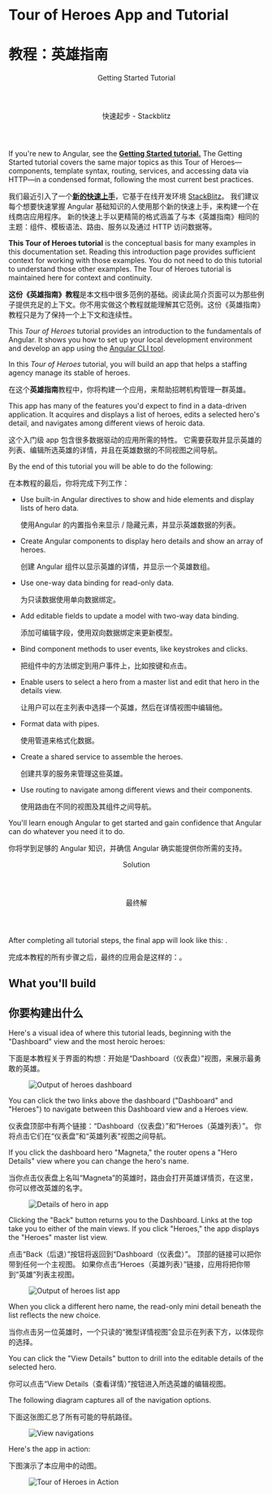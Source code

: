 <h1 class="no-toc">Tour of Heroes App and Tutorial</h1>

<h1 class="no-toc">教程：英雄指南</h1>

<div class="callout is-helpful">

<header>Getting Started Tutorial</header>

<header>快速起步 - Stackblitz</header>


If you're new to Angular, see the [**Getting Started tutorial.**](start) 
The Getting Started tutorial covers the same major topics as this Tour of Heroes&mdash;components, template syntax, routing, services, and accessing data via HTTP&mdash;in a condensed format, following the most current best practices. 

我们最近引入了一个[**新的快速上手**](getting-started)，它基于在线开发环境 [StackBlitz](https://stackblitz.com/)。
我们建议每个想要快速掌握 Angular 基础知识的人使用那个新的快速上手，来构建一个在线商店应用程序。
新的快速上手以更精简的格式涵盖了与本《英雄指南》相同的主题：组件、模板语法、路由、服务以及通过 HTTP 访问数据等。

**This Tour of Heroes tutorial** is the conceptual basis for many examples in this documentation set. Reading this introduction page provides sufficient context for working with those examples. You do not need to do this tutorial to understand those other examples. The Tour of Heroes tutorial is maintained here for context and continuity. 

**这份《英雄指南》教程**是本文档中很多范例的基础。阅读此简介页面可以为那些例子提供充足的上下文。你不用实做这个教程就能理解其它范例。这份《英雄指南》教程只是为了保持一个上下文和连续性。

</div> 

This _Tour of Heroes_ tutorial provides an introduction to the fundamentals of Angular. 
It shows you how to set up your local development environment and develop an app using the [Angular CLI tool](cli "CLI command reference"). 

In this _Tour of Heroes_ tutorial, you will build an app that helps a staffing agency manage its stable of heroes.

在这个**英雄指南**教程中，你将构建一个应用，来帮助招聘机构管理一群英雄。

This app has many of the features you'd expect to find in a data-driven application.
It acquires and displays a list of heroes, edits a selected hero's detail, and navigates among different views of heroic data.

这个入门级 app 包含很多数据驱动的应用所需的特性。
它需要获取并显示英雄的列表、编辑所选英雄的详情，并且在英雄数据的不同视图之间导航。

By the end of this tutorial you will be able to do the following:

在本教程的最后，你将完成下列工作：

* Use built-in Angular directives to show and hide elements and display lists of hero data.

   使用Angular 的内置指令来显示 / 隐藏元素，并显示英雄数据的列表。

* Create Angular components to display hero details and show an array of heroes.

   创建 Angular 组件以显示英雄的详情，并显示一个英雄数组。

* Use one-way data binding for read-only data.

   为只读数据使用单向数据绑定。

* Add editable fields to update a model with two-way data binding.

   添加可编辑字段，使用双向数据绑定来更新模型。

* Bind component methods to user events, like keystrokes and clicks.

   把组件中的方法绑定到用户事件上，比如按键和点击。

* Enable users to select a hero from a master list and edit that hero in the details view. 

   让用户可以在主列表中选择一个英雄，然后在详情视图中编辑他。

* Format data with pipes.

   使用管道来格式化数据。

* Create a shared service to assemble the heroes.

   创建共享的服务来管理这些英雄。

* Use routing to navigate among different views and their components.

   使用路由在不同的视图及其组件之间导航。

You'll learn enough Angular to get started and gain confidence that
Angular can do whatever you need it to do. 

你将学到足够的 Angular 知识，并确信 Angular 确实能提供你所需的支持。

<div class="callout is-helpful">

<header>Solution</header>

<header>最终解</header>

After completing all tutorial steps, the final app will look like this: <live-example name="toh-pt6"></live-example>.

完成本教程的所有步骤之后，最终的应用会是这样的：<live-example name="toh-pt6"></live-example>。

</div>



## What you'll build

## 你要构建出什么

Here's a visual idea of where this tutorial leads, beginning with the "Dashboard"
view and the most heroic heroes:

下面是本教程关于界面的构想：开始是“Dashboard（仪表盘）”视图，来展示最勇敢的英雄。

<figure>
  <img src='generated/images/guide/toh/heroes-dashboard-1.png' alt="Output of heroes dashboard">
</figure>

You can click the two links above the dashboard ("Dashboard" and "Heroes")
to navigate between this Dashboard view and a Heroes view.

仪表盘顶部中有两个链接：“Dashboard（仪表盘）”和“Heroes（英雄列表）”。
  你将点击它们在“仪表盘”和“英雄列表”视图之间导航。

If you click the dashboard hero "Magneta," the router opens a "Hero Details" view
where you can change the hero's name.

当你点击仪表盘上名叫“Magneta”的英雄时，路由会打开英雄详情页，在这里，你可以修改英雄的名字。

<figure>
  <img src='generated/images/guide/toh/hero-details-1.png' alt="Details of hero in app">
</figure>

Clicking the "Back" button returns you to the Dashboard.
Links at the top take you to either of the main views.
If you click "Heroes," the app displays the "Heroes" master list view.

点击“Back（后退）”按钮将返回到“Dashboard（仪表盘）”。
顶部的链接可以把你带到任何一个主视图。
如果你点击“Heroes（英雄列表）”链接，应用将把你带到“英雄”列表主视图。

<figure>
  <img src='generated/images/guide/toh/heroes-list-2.png' alt="Output of heroes list app">
</figure>

When you click a different hero name, the read-only mini detail beneath the list reflects the new choice.

当你点击另一位英雄时，一个只读的“微型详情视图”会显示在列表下方，以体现你的选择。

You can click the "View Details" button to drill into the
editable details of the selected hero.

你可以点击“View Details（查看详情）”按钮进入所选英雄的编辑视图。

The following diagram captures all of the navigation options.

下面这张图汇总了所有可能的导航路径。

<figure>
  <img src='generated/images/guide/toh/nav-diagram.png' alt="View navigations">
</figure>

Here's the app in action:

下图演示了本应用中的动图。

<figure>
  <img src='generated/images/guide/toh/toh-anim.gif' alt="Tour of Heroes in Action">
</figure>
